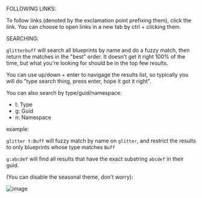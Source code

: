 
FOLLOWING LINKS:

To follow links (denoted by the exclamation point prefixing them), click the link. You can choose to open links in a new tab by ctrl + clicking them. 

SEARCHING:

`glitterbuff` will search all blueprints by name and do a fuzzy match, then return the matches in the "best" order. It doesn't get it right 100% of the time, but what you're looking for should be in the top few results.

You can use up/down + enter to navigage the results list, so typically you will do "type search thing, press enter, hope it got it right".

You can also search by type/guid/namespace:

 * t: Type
 * g: Guid
 * n: Namespace

example:

`glitter t:Buff` will fuzzy match by name on `glitter`, and restrict the results to only blueprints whose type matches `Buff`

`g:abcdef` will find all results that have the exact substring `abcdef` in their guid.

(You can disable the seasonal theme, don't worry): 

![image](https://user-images.githubusercontent.com/65080026/146615602-b4172618-ea8f-4695-9d2f-2b746f942f56.png)
